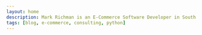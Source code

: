 ```yaml
---
layout: home
description: Mark Richman is an E-Commerce Software Developer in South Florida
tags: [blog, e-commerce, consulting, python]
---
```

